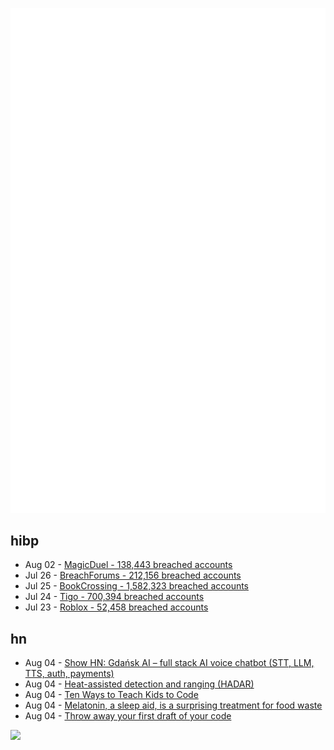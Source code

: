 ![Metrics](https://raw.githubusercontent.com/phixion/phixion/master/metrics.svg)

## hibp

<!--
for https://github.com/phixion/phixion/blob/main/.github/workflows/feeds.yml
-->
<!--START_SECTION:haveibeenpwnd-->
- Aug 02 - [MagicDuel - 138,443 breached accounts](https://haveibeenpwned.com/PwnedWebsites#MagicDuel)
- Jul 26 - [BreachForums - 212,156 breached accounts](https://haveibeenpwned.com/PwnedWebsites#BreachForums)
- Jul 25 - [BookCrossing - 1,582,323 breached accounts](https://haveibeenpwned.com/PwnedWebsites#BookCrossing)
- Jul 24 - [Tigo - 700,394 breached accounts](https://haveibeenpwned.com/PwnedWebsites#Tigo)
- Jul 23 - [Roblox - 52,458 breached accounts](https://haveibeenpwned.com/PwnedWebsites#Roblox)
<!--END_SECTION:haveibeenpwnd-->

## hn

<!--
for https://github.com/phixion/phixion/blob/main/.github/workflows/feeds.yml
-->
<!--START_SECTION:hn-->
- Aug 04 - [Show HN: Gdańsk AI – full stack AI voice chatbot (STT, LLM, TTS, auth, payments)](https://github.com/jmaczan/gdansk-ai)
- Aug 04 - [Heat-assisted detection and ranging (HADAR)](https://www.nature.com/articles/s41586-023-06174-6)
- Aug 04 - [Ten Ways to Teach Kids to Code](https://web.archive.org/web/20220810201855/https://transmission.vehikl.com/ten-ways-to-teach-kids-to-code/)
- Aug 04 - [Melatonin, a sleep aid, is a surprising treatment for food waste](https://www.anthropocenemagazine.org/2023/08/melatonin-a-sleep-aid-is-a-surprising-treatment-for-food-waste/)
- Aug 04 - [Throw away your first draft of your code](https://ntietz.com/blog/throw-away-your-first-draft/)
<!--END_SECTION:hn-->

<!--
for https://yhype.me
-->
![](https://hit.yhype.me/github/profile?user_id=13013670)
